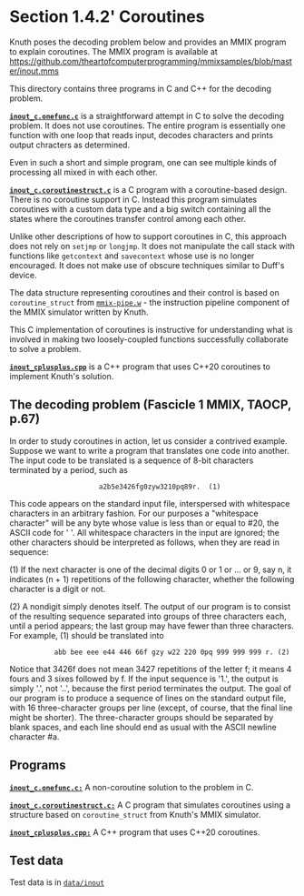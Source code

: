 # Section 1.4.2' Coroutines

Knuth poses the decoding problem below and provides an MMIX program to explain coroutines. The MMIX program is available at https://github.com/theartofcomputerprogramming/mmixsamples/blob/master/inout.mms

This directory contains three programs in C and C++ for the decoding problem.

[**`inout_c.onefunc.c`**](inout_c.onefunc.c) is a straightforward attempt in C to solve the decoding problem. It does not use coroutines. The entire program is essentially one function with one loop that reads input, decodes characters and prints output chracters as determined.

Even in such a short and simple program, one can see multiple kinds of processing all mixed in with each other.

[**`inout_c.coroutinestruct.c`**](inout_c.coroutinestruct.c) is a C program with a coroutine-based design. There is no coroutine support in C. Instead this program simulates coroutines with a custom data type and a big switch containing all the states where the coroutines transfer control among each other.

Unlike other descriptions of how to support coroutines in C, this approach does not rely on `setjmp` or `longjmp`. It does not manipulate the call stack with functions like `getcontext` and `savecontext` whose use is no longer encouraged. It does not make use of obscure techniques similar to Duff's device.

The data structure representing coroutines and their control is based on `coroutine_struct` from [`mmix-pipe.w`](https://github.com/theartofcomputerprogramming/mmixware/blob/githubmaster/mmix-pipe.w#L423) - the instruction pipeline component of the MMIX simulator written by Knuth.

This C implementation of coroutines is instructive for understanding what is involved in making two loosely-coupled functions successfully collaborate to solve a problem.

[**`inout_cplusplus.cpp`**](inout_cplusplus.cpp) is a C++ program that uses C++20 coroutines to implement Knuth's solution.

## The decoding problem (Fascicle 1 MMIX, TAOCP, p.67)

In order to study coroutines in action, let us consider a contrived example. Suppose we want to write a program that translates one code into another. The input code to be translated is a sequence of 8-bit characters terminated by a period, such as

                          a2b5e3426fg0zyw3210pq89r.  (1)

This code appears on the standard input file, interspersed with whitespace characters in an arbitrary fashion. For our purposes a "whitespace character" will be any byte whose value is less than or equal to #20, the ASCII code for ' '. All whitespace characters in the input are ignored; the other characters should be interpreted as follows, when they are read in sequence:

(1) If the next character is one of the decimal digits 0 or 1 or ... or 9, say n, it indicates (n + 1) repetitions of the following character, whether the following character is a digit or not.

(2) A nondigit simply denotes itself. The output of our program is to consist of the resulting sequence separated into groups of three characters each, until a period appears; the last group may have fewer than three characters. For example, (1) should be translated into

               abb bee eee e44 446 66f gzy w22 220 0pq 999 999 999 r. (2)

Notice that 3426f does not mean 3427 repetitions of the letter f; it means 4 fours and 3 sixes followed by f. If the input sequence is '1.', the output is simply '.', not '..', because the first period terminates the output. The goal of our program is to produce a sequence of lines on the standard output file, with 16 three-character groups per line (except, of course, that the final line might be shorter). The three-character groups should be separated by blank spaces, and each line should end as usual with the ASCII newline character #a.

## Programs

[**`inout_c.onefunc.c:`**](inout_c.onefunc.c) A non-coroutine solution to the problem in C.

[**`inout_c.coroutinestruct.c:`**](inout_c.coroutinestruct.c) A C program that simulates coroutines using a structure based on `coroutine_struct` from Knuth's MMIX simulator.

[**`inout_cplusplus.cpp:`**](inout_cplusplus.cpp) A C++ program that uses C++20 coroutines.

## Test data

Test data is in [`data/inout`](data/inout)
